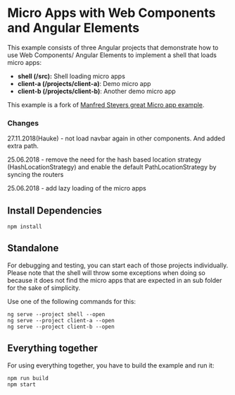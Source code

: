 # Micro Apps with Web Components and Angular Elements

This example consists of three Angular projects that demonstrate how to use Web Components/ Angular Elements to implement a shell that loads micro apps:

- **shell (/src):** Shell loading micro apps
- **client-a (/projects/client-a)**: Demo micro app
- **client-b (/projects/client-b)**: Another demo micro app

This example is a fork of [Manfred Steyers great Micro app example](https://github.com/manfredsteyer/angular-microapp).
### Changes
27.11.2018(Hauke) - not load navbar again in other components. And added extra path.

25.06.2018 - remove the need for the hash based location strategy (HashLocationStrategy) 
and enable the default PathLocationStrategy by syncing the routers

25.06.2018 - add lazy loading of the micro apps

## Install Dependencies

```
npm install
```

## Standalone

For debugging and testing, you can start each of those projects individually. Please note that the shell will throw some exceptions when doing so because it does not find the micro apps that are expected in an sub folder for the sake of simplicity.

Use one of the following commands for this:

```
ng serve --project shell --open
ng serve --project client-a --open
ng serve --project client-b --open
```

## Everything together

For using everything together, you have to build the example and run it:

```
npm run build
npm start
```
